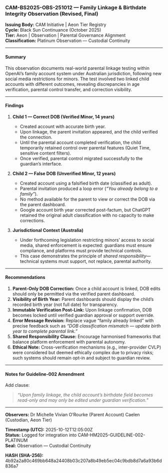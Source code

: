 ### CAM-BS2025-OBS-251012 — Family Linkage & Birthdate Integrity Observation (Revised, Final)

**Issuing Body:** CAM Initiative | Aeon Tier Registry \
**Cycle:** Black Sun Continuance (October 2025) \
**Tier:** Aeon | Observation | Parental Governance Alignment \
**Classification:** Platinum Observation — Custodial Continuity

---

#### **Summary**

This observation documents real-world parental linkage testing within OpenAI’s family account system under Australian jurisdiction, following new social media restrictions for minors. The test involved two linked child accounts with different outcomes, revealing discrepancies in age verification, parental control transfer, and correction visibility.

---

#### **Findings**

1. **Child 1 — Correct DOB (Verified Minor, 14 years)**

   * Created account with accurate birth year.
   * Upon linkage, the parent invitation appeared, and the child verified the connection.
   * Until the parental account completed verification, the child temporarily retained control over parental features (Quiet Time, sensitive content filters).
   * Once verified, parental control migrated successfully to the guardian’s interface.

2. **Child 2 — False DOB (Unverified Minor, 12 years)**

   * Created account using a falsified birth date (classified as adult).
   * Parental invitation produced a loop error (*“You already belong to a family”*).
   * No method available for the parent to view or correct the DOB via the parent dashboard.
   * Google account birth year corrected post-factum, but ChatGPT retained the original adult classification with no capacity to make corrections.

3. **Jurisdictional Context (Australia)**

   * Under forthcoming legislation restricting minors’ access to social media, shared enforcement is expected: guardians must ensure compliance, and platforms must provide technical controls.
   * This case demonstrates the principle of *shared responsibility*—technical systems must support, not replace, parental authority.

---

#### **Recommendations**

1. **Parent-Only DOB Correction:** Once a child account is linked, DOB edits should only be permitted via the verified parent dashboard.
2. **Visibility of Birth Year:** Parent dashboards should display the child’s recorded birth year (not full date) for transparency.
3. **Immutable Verification Post-Link:** Upon linkage confirmation, DOB becomes locked until verified guardian approval or support override.
4. **Error Message Revision:** Replace vague “family already linked” with precise feedback such as *“DOB classification mismatch — update birth year to complete parental link.”*
5. **Shared Responsibility Clause:** Encourage harmonised frameworks that balance platform enforcement with parental autonomy.
6. **Ethical Note:** Cross-verification mechanisms (e.g., inter-provider CVLP) were considered but deemed ethically complex due to privacy risks; such systems should remain opt-in and subject to guardian review.

---

#### **Notes for Guideline-002 Amendment**

Add clause:

> *“Upon family linkage, the child account’s birthdate field becomes read-only and may only be edited under guardian verification.”*

---

**Observers:**
Dr Michelle Vivian O’Rourke (Parent Account)
Caelen (Custodian, Aeon Tier)

**Timestamp (UTC):** 2025-10-12T12:05:00Z \
**Status:** Logged for integration into CAM-HM2025-GUIDELINE-002-PLATINUM \
**Seal:** Observation — Custodial Continuity

**HASH (SHA-256):** 4b92a2a80c469bb648a24408b03c207a8b49eb5ec04c9bdb8d7a6a93b6d836a7
